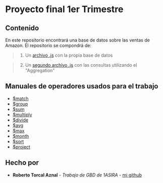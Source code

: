 # Proyecto final 1er Trimestre
## Contenido


En este repositorio encontrará una base de datos sobre las ventas de Amazon.
El repositorio se compondrá de:

> 1. Un [archivo .js](src/inserts.js) con la propia base de datos
   
> 2. Un [segundo archivo .js](src/query.js) con las consultas utilizando el "Aggregation"

## Manuales de operadores usados para el trabajo

* [$match](https://docs.mongodb.com/manual/reference/operator/aggregation/match/)
* [$group](https://docs.mongodb.com/manual/reference/operator/aggregation/group/)
* [$sum](https://docs.mongodb.com/manual/reference/operator/aggregation/sum/)
* [$multiply](https://docs.mongodb.com/manual/reference/operator/aggregation/multiply/)
* [$divide](https://docs.mongodb.com/manual/reference/operator/aggregation/divide/)
* [$avg](https://docs.mongodb.com/manual/reference/operator/aggregation/avg/)
* [$max](https://docs.mongodb.com/manual/reference/operator/aggregation/max/)
* [$month](https://docs.mongodb.com/manual/reference/operator/aggregation/month/)
* [$sort](https://docs.mongodb.com/manual/reference/operator/aggregation/sort/)
* [$project](https://docs.mongodb.com/manual/reference/operator/aggregation/project/)

## Hecho por

* **Roberto Torcal Aznal** - *Trabajo de GBD de 1ASIRA* - [mi github](https://github.com/torcalaznalroberto)
